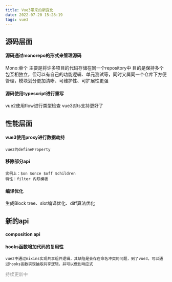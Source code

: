 ```yaml
---
title: Vue3带来的新变化
date: 2022-07-20 15:28:19
tags: vue3
---
```

## 源码层面
#### 源码通过monorepo的形式来管理源码
Mono:单个
主要是将许多项目的代码存储在同一个repository中
目的是保持多个包互相独立，但可以有自己的功能逻辑、单元测试等，同时又属同一个仓库下方便管理，模块划分更加清晰、可维护性、可扩展性更强

#### 源码使用typescript进行重写
vue2使用flow进行类型检查
vue3对ts支持更好了

## 性能层面
#### vue3使用proxy进行数据劫持
    vue2的defineProperty
#### 移除部分api
    实例上：$on $once $off $children
    特性：filter 内联模板
#### 编译优化
生成Block tree、slot编译优化、diff算法优化

## 新的api
#### composition api
#### hooks函数增加代码的复用性
    vue2中通过mixins实现共享组件逻辑，其缺陷是会存在命名冲突的问题，到了vue3，可以通过hooks函数实现抽取共享逻辑，并可以做到响应式

<p style="color: #999;font-size:14px;">持续更新中</p>
